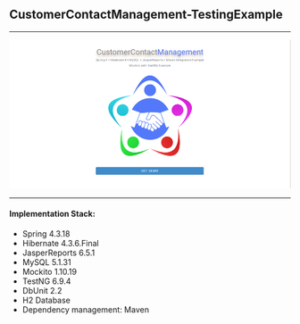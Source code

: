 ## CustomerContactManagement-TestingExample

---


![Test Image 1](/screenshots/Home.png)


---

#### Implementation Stack:

* Spring  4.3.18
* Hibernate 4.3.6.Final
* JasperReports 6.5.1
* MySQL 5.1.31
* Mockito 1.10.19
* TestNG 6.9.4
* DbUnit 2.2
* H2 Database
* Dependency management: Maven


